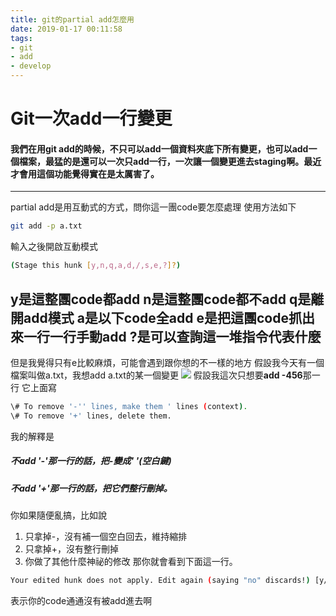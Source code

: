 ```yaml
---
title: git的partial add怎麼用
date: 2019-01-17 00:11:58
tags:
- git
- add
- develop
---
```

# Git一次add一行變更
#### 我們在用git add的時候，不只可以add一個資料夾底下所有變更，也可以add一個檔案，最猛的是還可以一次只add一行，一次讓一個變更進去staging啊。最近才會用這個功能覺得實在是太厲害了。
---
partial add是用互動式的方式，問你這一團code要怎麼處理
使用方法如下
```sh
git add -p a.txt
```
輸入之後開啟互動模式
```sh
(Stage this hunk [y,n,q,a,d,/,s,e,?]?)
```
y是這整團code都add
n是這整團code都不add
q是離開add模式
a是以下code全add
**e是把這團code抓出來一行一行手動add**
?是可以查詢這一堆指令代表什麼
---
但是我覺得只有e比較麻煩，可能會遇到跟你想的不一樣的地方
假設我今天有一個檔案叫做a.txt，我想add a.txt的某一個變更
![](assets/Git一次add一行變更/git_partial_add_manual.PNG)
假設我這次只想要**add -456**那一行
它上面寫
```sh
\# To remove '-'' lines, make them ' lines (context).
\# To remove '+' lines, delete them.
```
我的解釋是
##### 不add '-'那一行的話，把-變成' '(空白鍵)
##### 不add '+'那一行的話，把它們整行刪掉。
你如果隨便亂搞，比如說
1. 只拿掉-，沒有補一個空白回去，維持縮排
2. 只拿掉+，沒有整行刪掉
3. 你做了其他什麼神祕的修改
那你就會看到下面這一行。
```sh
Your edited hunk does not apply. Edit again (saying "no" discards!) [y/n]?
```
表示你的code通通沒有被add進去啊